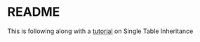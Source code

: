 README
======

This is following along with a [tutorial](http://samurails.com/tutorial/single-table-inheritance-with-rails-4-part-1/) on Single Table Inheritance
